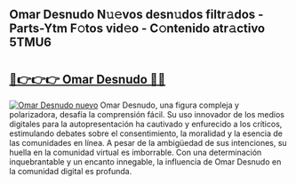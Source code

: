 ## Omar Desnudo N𝚞𝚎vos desn𝚞dos filtr𝚊dos - Parts-Ytm F𝚘tos vid𝚎o - C𝚘ntenido atr𝚊ctivo 5TMU6

# <h2><a href="http://mb2wliw.tromn.icu/?c=Omar+Desnudo">🔗👉👉👉 Omar Desnudo 🔗🔗</a></h2>

[![Omar Desnudo nuevo](https://i.imgur.com/pEAQMta.gif)](http://mb2wliw.tromn.icu/?c=Omar+Desnudo)
Omar Desnudo, una figura compleja y polarizadora, desafía la comprensión fácil. Su uso innovador de los medios digitales para la autopresentación ha cautivado y enfurecido a los críticos, estimulando debates sobre el consentimiento, la moralidad y la esencia de las comunidades en línea. A pesar de la ambigüedad de sus intenciones, su huella en la comunidad virtual es imborrable. Con una determinación inquebrantable y un encanto innegable, la influencia de Omar Desnudo en la comunidad digital es profunda.
